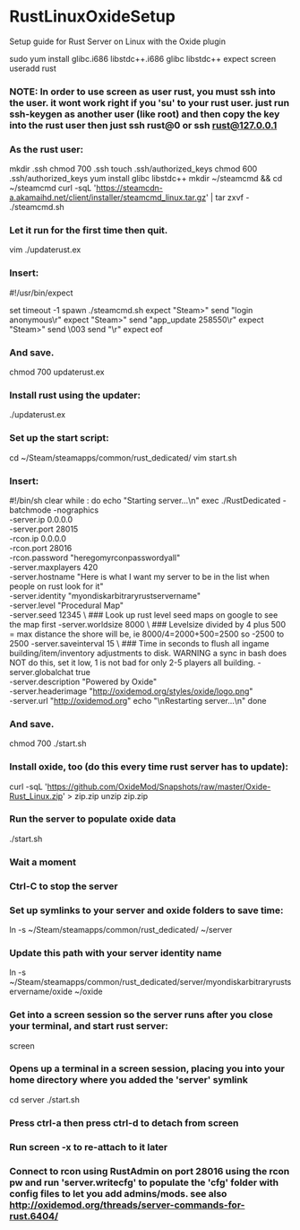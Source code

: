 # RustLinuxOxideSetup
Setup guide for Rust Server on Linux with the Oxide plugin

sudo yum install glibc.i686 libstdc++.i686 glibc libstdc++ expect screen
useradd rust

### NOTE: In order to use screen as user rust, you must ssh into the user. it wont work right if you 'su' to your rust user. just run ssh-keygen as another user (like root) and then copy the key into the rust user then just ssh rust@0 or ssh rust@127.0.0.1

### As the rust user:

mkdir .ssh
chmod 700 .ssh
touch .ssh/authorized_keys
chmod 600 .ssh/authorized_keys
yum install glibc libstdc++
mkdir ~/steamcmd && cd ~/steamcmd
curl -sqL 'https://steamcdn-a.akamaihd.net/client/installer/steamcmd_linux.tar.gz' | tar zxvf -
./steamcmd.sh

### Let it run for the first time then quit.

vim ./updaterust.ex

### Insert:

#!/usr/bin/expect

set timeout -1
spawn ./steamcmd.sh
expect "Steam>"
send "login anonymous\r"
expect "Steam>"
send "app_update 258550\r"
expect "Steam>"
send \003
send "\r"
expect eof

### And save.

chmod 700 updaterust.ex

### Install rust using the updater:

./updaterust.ex

### Set up the start script:

cd ~/Steam/steamapps/common/rust_dedicated/
vim start.sh

### Insert:

#!/bin/sh
clear
while :
do
    echo "Starting server...\n"
    exec ./RustDedicated -batchmode -nographics \
    -server.ip 0.0.0.0 \
    -server.port 28015 \
    -rcon.ip 0.0.0.0 \
    -rcon.port 28016 \
    -rcon.password "heregomyrconpasswordyall" \
    -server.maxplayers 420 \
    -server.hostname "Here is what I want my server to be in the list when people on rust look for it" \
    -server.identity "myondiskarbitraryrustservername" \
    -server.level "Procedural Map" \
    -server.seed 12345 \ ### Look up rust level seed maps on google to see the map first
    -server.worldsize 8000 \  ### Levelsize divided by 4 plus 500 = max distance the shore will be, ie 8000/4=2000+500=2500 so -2500 to 2500
    -server.saveinterval 15 \  ### Time in seconds to flush all ingame building/item/inventory adjustments to disk. WARNING a sync in bash does NOT do this, set it low, 1 is not bad for only 2-5 players all building.
    -server.globalchat true \
    -server.description "Powered by Oxide" \
    -server.headerimage "http://oxidemod.org/styles/oxide/logo.png" \
    -server.url "http://oxidemod.org"
    echo "\nRestarting server...\n"
done

### And save.

chmod 700 ./start.sh

### Install oxide, too (do this every time rust server has to update):

curl -sqL 'https://github.com/OxideMod/Snapshots/raw/master/Oxide-Rust_Linux.zip' > zip.zip
unzip zip.zip

### Run the server to populate oxide data
./start.sh
### Wait a moment
### Ctrl-C to stop the server

### Set up symlinks to your server and oxide folders to save time:

ln -s ~/Steam/steamapps/common/rust_dedicated/ ~/server
### Update this path with your server identity name
ln -s ~/Steam/steamapps/common/rust_dedicated/server/myondiskarbitraryrustservername/oxide ~/oxide

### Get into a screen session so the server runs after you close your terminal, and start rust server:

screen
### Opens up a terminal in a screen session, placing you into your home directory where you added the 'server' symlink
cd server
./start.sh

### Press ctrl-a then press ctrl-d to detach from screen
### Run screen -x to re-attach to it later

### Connect to rcon using RustAdmin on port 28016 using the rcon pw and run 'server.writecfg' to populate the 'cfg' folder with config files to let you add admins/mods. see also http://oxidemod.org/threads/server-commands-for-rust.6404/
